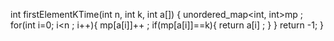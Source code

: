 int firstElementKTime(int n, int k, int a[])
    {
        unordered_map<int, int>mp ;
        for(int i=0; i<n ; i++){
            mp[a[i]]++ ;
            if(mp[a[i]]==k){
                return a[i] ;
            }
        }
        return -1;
    }
